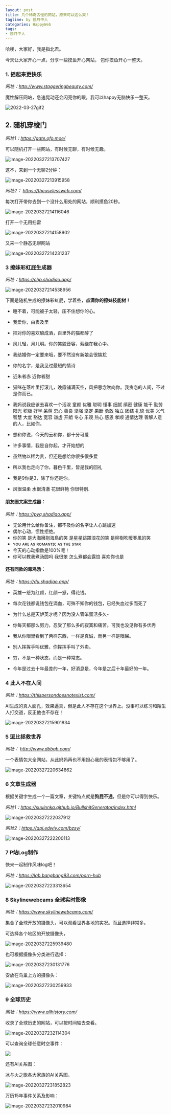 ```yaml
---
layout: post
title: 几个稀奇古怪的网站，原来可以这么爽！
tagline: by 揽月中人
categories: HappyWeb
tags:
- 揽月中人
---
```


哈喽，大家好，我是指北君。

今天让大家开心一点，分享一些摸鱼开心网站，  包你摸鱼开心一整天。



<!--more-->

### 1. 摇起来更快乐

*网址：http://www.staggeringbeauty.com/*

魔性解压网站，急速晃动还会闪亮你的眼，我可以happy无脑快乐一整天。

![2022-03-27gif2](https://www.javanorth.cn/assets/images/2022/lyj/happyFunWeb1.gif)





## 2. 随机穿梭门



*网址1：https://gate.ofo.moe/*

可以随机打开一些网站，有时候无聊，有时候无趣。

![image-20220327213707427](https://www.javanorth.cn/assets/images/2022/lyj/happyFunWeb2.gif)



这不，来到一个无聊2分钟：

![image-20220327213915958](https://www.javanorth.cn/assets/images/2022/lyj/happyFunWeb3.gif)





*网址2： https://theuselessweb.com/*

每次打开带你去到一个没什么用处的网站，顺利摸鱼20秒。

![image-20220327214116046](https://www.javanorth.cn/assets/images/2022/lyj/happyFunWeb4.gif)





打开一个无用扫雷

![image-20220327214158902](https://www.javanorth.cn/assets/images/2022/lyj/happyFunWeb5.gif)



又来一个静态无聊网站

![image-20220327214231237](https://www.javanorth.cn/assets/images/2022/lyj/happyFunWeb6.gif)



### 3 撩妹彩虹屁生成器

*网址：https://chp.shadiao.app/*

![image-20220327214538956](https://www.javanorth.cn/assets/images/2022/lyj/happyFunWeb6-1.gif)

下面是随机生成的撩妹彩虹屁，学着些，**点满你的撩妹技能树！**

- 睡不着，可能被子太轻，压不住想你的心。

- 我爱你，由表及里

- 把对你的喜欢酿成酒，百里外的猫都醉了

- 风儿轻，月儿明。你的笑貌音容，萦绕在我心中。

- 我结婚你一定要来哦，要不然没有新娘会很尴尬

- 你的名字，是我见过最短的情诗

- 近朱者赤 近你者甜

- 猫咪在落叶里打滚儿，晚霞铺满天空，风把思念吹向你。我贪恋的人间，不过是你而已。

- 我妈说我应该去喜欢一个活泼 童颜 优雅 聪明 懂事 细腻 缜密 健康 能干 勤劳 阳光 积极 好学 呆萌 忠心 善良 坚强 坚定 果断 勇敢 独立 团结 礼貌 优美 义气 智慧 大度 豁达 宽容 谦虚 开朗 专心 乐观 热心 感恩 孝顺 通情达理 善解人意的人，比如你。

- 想和你说，今天的云和你，都十分可爱

- 许多事情，我是自你起，才开始想的

- 虽然物以稀为贵，但还是想给你很多很多爱

- 所以我也走向了你，暮色千里，皆是我的回礼

- 我是9你是3，除了你还是你。

- 风很温柔 水很清澈 花很鲜艳 你很特别.

  

#### 朋友圈文案生成器：

*网址：https://pyq.shadiao.app/*

- 无论用什么给你备注，都不及你的名字让人心跳加速
- 偶尔心动，惯性拒绝。
- 你的笑 是大海擁抱海島的笑 是星星跳躍浪花的笑 是柳樹吹暖春風的笑
- ʏᴏᴜ ᴀʀᴇ ᴀs ʀᴏᴍᴀɴᴛɪᴄ ᴀs ᴛʜᴇ sᴛᴀʀ
- 今天的心动指数是100%呢！
- 你可以教我煮汤圆吗 我很笨 怎么煮都会露馅 喜欢你也是

#### 还有同款的毒鸡汤：

*网址：https://du.shadiao.app/*

- 英雄一怒为红颜，红颜一怒，得花钱。
- 每次花钱都说钱包在滴血，可殊不知你的钱包，已经失血过多而死了

- 为什么总是天妒英才呢？因为没人管笨蛋活多久- 
- 你每天都那么努力，忍受了那么多的寂寞和痛苦。可我也没见你有多优秀
- 我从你眼里看到了两样东西，一样是真诚，而另一样是眼屎。
- 别人挥挥手叫优雅，你挥挥手叫了外卖。
- 穷，不是一种状态，而是一种常态。
- 今年是过去十年最差的一年，好消息是，今年是之后十年最好的一年。



### 4 此人不在人间

*网址：https://thispersondoesnotexist.com/*

AI生成的真人面孔，效果逼真，但是此人不存在这个世界上。没事可以练习和陌生人打交道，反正他也不存在！

![image-20220327215901834](https://www.javanorth.cn/assets/images/2022/lyj/happyFunWeb7.gif)



### 5 逗比拯救世界

*网址： http://www.dbbqb.com/*

一个表情包大全网站，从此妈妈再也不用担心我的表情包不够用了。

![image-20220327220634862](https://www.javanorth.cn/assets/images/2022/lyj/happyFunWeb8.gif)





### 6 文章生成器

根据关键字生成一个一篇文章，关键特点就是**狗屁不通**，但是你可以得到快乐。

*网址1：https://suulnnka.github.io/BullshitGenerator/index.html*

![image-20220327222037912](https://www.javanorth.cn/assets/images/2022/lyj/happyFunWeb9.gif)



*网址2：https://api.edwiv.com/bzsy/*

![image-20220327222200113](https://www.javanorth.cn/assets/images/2022/lyj/happyFunWeb11.gif)



### 7 P站Log制作

快来一起制作风味log吧！

*网址：https://lab.bangbang93.com/porn-hub*

![image-20220327223313654](https://www.javanorth.cn/assets/images/2022/lyj/happyFunWeb12.gif)







### 8 Skylinewebcams 全球实时影像

*网址：https://www.skylinewebcams.com/*

集合了全球开放的摄像头，可以观看世界各地的实况。而且选择非常多。

可选择各个地区的开放摄像头，

![image-20220327225939480](https://www.javanorth.cn/assets/images/2022/lyj/happyFunWeb13.gif)

也可根据摄像头分类进行选择：

![image-20220327230131776](https://www.javanorth.cn/assets/images/2022/lyj/happyFunWeb14.gif)



安放在鸟巢上方的摄像头：

![image-20220327230259933](https://www.javanorth.cn/assets/images/2022/lyj/happyFunWeb15.gif)



### 9 全球历史

*网址：https://www.allhistory.com/*

收录了全球历史的网站，可以按时间轴去查看。

![image-20220327232114304](https://www.javanorth.cn/assets/images/2022/lyj/happyFunWeb16.gif)

可以查询全球任意时空事件：

![](https://www.javanorth.cn/assets/images/2022/lyj/happyFunWeb17.gif)



还有AI关系图：

冰与火之歌各大家族的AI关系图。

![image-20220327231852823](https://www.javanorth.cn/assets/images/2022/lyj/happyFunWeb18.gif)



万历15年事件关系及影响：

![image-20220327232010984](https://www.javanorth.cn/assets/images/2022/lyj/happyFunWeb19.gif)





